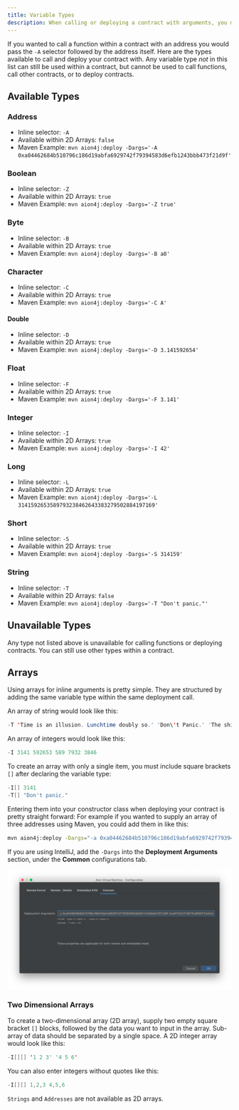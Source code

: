 ```yaml
---
title: Variable Types
description: When calling or deploying a contract with arguments, you must specify the type of variable you are submitting.
---
```


If you wanted to call a function within a contract with an address you would pass the `-A` selector followed by the address itself. Here are the types available to call and deploy your contract with. Any variable type _not_ in this list can still be used within a contract, but cannot be used to call functions, call other contracts, or to deploy contracts.

## Available Types

### Address

- Inline selector: `-A`
- Available within 2D Arrays: `false`
- Maven Example: `mvn aion4j:deploy -Dargs='-A 0xa04462684b510796c186d19abfa6929742f79394583d6efb1243bbb473f21d9f'`

### Boolean

- Inline selector: `-Z`
- Available within 2D Arrays: `true`
- Maven Example: `mvn aion4j:deploy -Dargs='-Z true'`

### Byte

- Inline selector: `-B`
- Available within 2D Arrays: `true`
- Maven Example: `mvn aion4j:deploy -Dargs='-B a0'`

### Character

- Inline selector: `-C`
- Available within 2D Arrays: `true`
- Maven Example: `mvn aion4j:deploy -Dargs='-C A'`

#### Double

- Inline selector: `-D`
- Available within 2D Arrays: `true`
- Maven Example: `mvn aion4j:deploy -Dargs='-D 3.141592654'`

### Float

- Inline selector: `-F`
- Available within 2D Arrays: `true`
- Maven Example: `mvn aion4j:deploy -Dargs='-F 3.141'`

### Integer

- Inline selector: `-I`
- Available within 2D Arrays: `true`
- Maven Example: `mvn aion4j:deploy -Dargs='-I 42'`

### Long

- Inline selector: `-L`
- Available within 2D Arrays: `true`
- Maven Example: `mvn aion4j:deploy -Dargs='-L 3141592653589793238462643383279502884197169'`

### Short

- Inline selector: `-S`
- Available within 2D Arrays: `true`
- Maven Example: `mvn aion4j:deploy -Dargs='-S 314159'`

### String

- Inline selector: `-T`
- Available within 2D Arrays: `false`
- Maven Example: `mvn aion4j:deploy -Dargs='-T "Don't panic."'`

## Unavailable Types

Any type not listed above is unavailable for calling functions or deploying contracts. You can still use other types within a contract.

## Arrays

Using arrays for inline arguments is pretty simple. They are structured by adding the same variable type within the same deployment call.

An array of string would look like this:

```java
-T 'Time is an illusion. Lunchtime doubly so.' 'Don\'t Panic.' 'The ships hung in the sky in much the same way that bricks don\'t.'
```

An array of integers would look like this:

```java
-I 3141 592653 589 7932 3846
```

To create an array with only a single item, you must include square brackets `[]` after declaring the variable type:

```java
-I[] 3141
-T[] "Don't panic."
```

Entering them into your constructor class when deploying your contract is pretty straight forward: For example if you wanted to supply an array of three addresses using Maven, you could add them in like this:

```bash
mvn aion4j:deploy -Dargs="-a 0xa04462684b510796c186d19abfa6929742f79394583d6efb1243bbb473f21d9f 0xa0f1002373877bd6987f23af0daa97f5d886d591cf308408cb396eda44f3456e 0xa08ff81385e37fa8a7a3ab045ac0d25187fdfbae58ae54cc5ab44d90cdac6648"
```

If you are using IntelliJ, add the `-Dargs` into the **Deployment Arguments** section, under the **Common** configurations tab.

![Array Deployment Arguments](/aion-virtual-machine/images/array-deployment-arguments.png)

### Two Dimensional Arrays

To create a two-dimensional array (2D array), supply two empty square bracket `[]` blocks, followed by the data you want to input in the array. Sub-array of data should be separated by a single space. A 2D integer array would look like this:

```java
-I[][] '1 2 3' '4 5 6'
```

You can also enter integers without quotes like this:

```java
-I[][] 1,2,3 4,5,6
```

`Strings` and `Addresses` are not available as 2D arrays.
